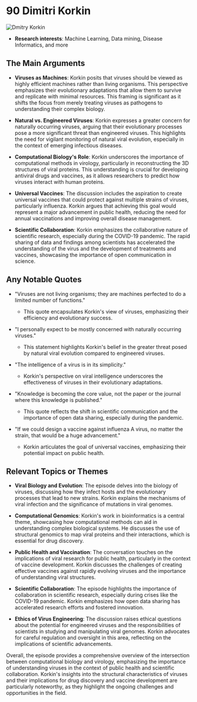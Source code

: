 # 90 Dimitri Korkin


![Dmitry Korkin](https://encrypted-tbn0.gstatic.com/images?q=tbn:ANd9GcQ7lZrF6Mjoq9uM0SooTceyJ8nW5VOeXyh2A8rA8SFIqoY1tak89w3d6w&s=0)

- **Research interests**: Machine Learning, Data mining, Disease Informatics, and more


## The Main Arguments

- **Viruses as Machines**: Korkin posits that viruses should be viewed as highly efficient machines rather than living organisms. This perspective emphasizes their evolutionary adaptations that allow them to survive and replicate with minimal resources. This framing is significant as it shifts the focus from merely treating viruses as pathogens to understanding their complex biology.

- **Natural vs. Engineered Viruses**: Korkin expresses a greater concern for naturally occurring viruses, arguing that their evolutionary processes pose a more significant threat than engineered viruses. This highlights the need for vigilant monitoring of natural viral evolution, especially in the context of emerging infectious diseases.

- **Computational Biology's Role**: Korkin underscores the importance of computational methods in virology, particularly in reconstructing the 3D structures of viral proteins. This understanding is crucial for developing antiviral drugs and vaccines, as it allows researchers to predict how viruses interact with human proteins.

- **Universal Vaccines**: The discussion includes the aspiration to create universal vaccines that could protect against multiple strains of viruses, particularly influenza. Korkin argues that achieving this goal would represent a major advancement in public health, reducing the need for annual vaccinations and improving overall disease management.

- **Scientific Collaboration**: Korkin emphasizes the collaborative nature of scientific research, especially during the COVID-19 pandemic. The rapid sharing of data and findings among scientists has accelerated the understanding of the virus and the development of treatments and vaccines, showcasing the importance of open communication in science.

## Any Notable Quotes

- "Viruses are not living organisms; they are machines perfected to do a limited number of functions."
  - This quote encapsulates Korkin's view of viruses, emphasizing their efficiency and evolutionary success.

- "I personally expect to be mostly concerned with naturally occurring viruses."
  - This statement highlights Korkin's belief in the greater threat posed by natural viral evolution compared to engineered viruses.

- "The intelligence of a virus is in its simplicity."
  - Korkin's perspective on viral intelligence underscores the effectiveness of viruses in their evolutionary adaptations.

- "Knowledge is becoming the core value, not the paper or the journal where this knowledge is published."
  - This quote reflects the shift in scientific communication and the importance of open data sharing, especially during the pandemic.

- "If we could design a vaccine against influenza A virus, no matter the strain, that would be a huge advancement."
  - Korkin articulates the goal of universal vaccines, emphasizing their potential impact on public health.

## Relevant Topics or Themes

- **Viral Biology and Evolution**: The episode delves into the biology of viruses, discussing how they infect hosts and the evolutionary processes that lead to new strains. Korkin explains the mechanisms of viral infection and the significance of mutations in viral genomes.

- **Computational Genomics**: Korkin's work in bioinformatics is a central theme, showcasing how computational methods can aid in understanding complex biological systems. He discusses the use of structural genomics to map viral proteins and their interactions, which is essential for drug discovery.

- **Public Health and Vaccination**: The conversation touches on the implications of viral research for public health, particularly in the context of vaccine development. Korkin discusses the challenges of creating effective vaccines against rapidly evolving viruses and the importance of understanding viral structures.

- **Scientific Collaboration**: The episode highlights the importance of collaboration in scientific research, especially during crises like the COVID-19 pandemic. Korkin emphasizes how open data sharing has accelerated research efforts and fostered innovation.

- **Ethics of Virus Engineering**: The discussion raises ethical questions about the potential for engineered viruses and the responsibilities of scientists in studying and manipulating viral genomes. Korkin advocates for careful regulation and oversight in this area, reflecting on the implications of scientific advancements.

Overall, the episode provides a comprehensive overview of the intersection between computational biology and virology, emphasizing the importance of understanding viruses in the context of public health and scientific collaboration. Korkin's insights into the structural characteristics of viruses and their implications for drug discovery and vaccine development are particularly noteworthy, as they highlight the ongoing challenges and opportunities in the field.